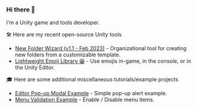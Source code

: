 ### Hi there 👋
I'm a Unity game and tools developer.

🛠️ Here are my recent open-source Unity tools
- [New Folder Wizard (v1.1 - Feb 2023)](http://github.com/seekeroftheball/NewFolderWizard-Tool) - Organizational tool for creating new folders from a customizable template.
- [Lightweight Emoji Library 😁](https://gist.github.com/seekeroftheball/8a4655e7b98441aa05c472c82ad8bb1c.js) - Use emojis in-game, in the console, or in the Unity Editor.

🎓 Here are some additional miscellaneous tutorials/example projects
- [Editor Pop-up Modal Example](https://github.com/seekeroftheball/EditorModal) - Simple pop-up alert example.
- [Menu Validation Example](https://github.com/seekeroftheball/MenuItemValidationExample) - Enable / Disable menu items.

<!--
**seekeroftheball/seekeroftheball** is a ✨ _special_ ✨ repository because its `README.md` (this file) appears on your GitHub profile.

Here are some ideas to get you started:

- 🔭 I’m currently working on ...
- 🌱 I’m currently learning ...
- 👯 I’m looking to collaborate on ...
- 🤔 I’m looking for help with ...
- 💬 Ask me about ...
- 📫 How to reach me: ...
- 😄 Pronouns: ...
- ⚡ Fun fact: ...
-->

